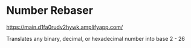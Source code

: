# Number Rebaser

https://main.d1fa0rudv2hywk.amplifyapp.com/

Translates any binary, decimal, or hexadecimal number into base 2 - 26

